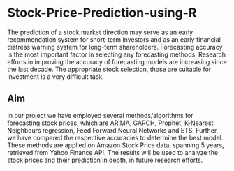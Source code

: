 # Stock-Price-Prediction-using-R

The prediction of a stock market direction may serve as an early recommendation system for short-term investors and as an early financial distress warning system for long-term shareholders. 
Forecasting accuracy is the most important factor in selecting any forecasting methods. Research efforts in improving the accuracy of forecasting models are increasing since the last decade. The appropriate stock selection, those are suitable for investment is a very difficult task.

## Aim
 In our project we have employed several methods/algorithms for forecasting stock prices, which are ARIMA, GARCH, Prophet, K-Nearest Neighbours regression, Feed Forward Neural Networks and ETS. Further, we have compared the respective accuracies to determine the best model. These methods are applied on Amazon Stock Price data, spanning 5
years, retrieved from Yahoo Finance API. The results will be used to analyze the stock prices and their prediction in depth, in future research efforts.
